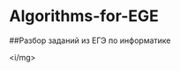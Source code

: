 # Algorithms-for-EGE
##Разбор заданий из ЕГЭ по информатике

<img align="center" href="https://acegif.com/wp-content/gif/thinking-emoji-30.gif"><i/mg>
